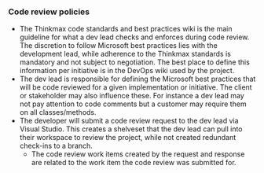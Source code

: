 ### Code review policies
* The Thinkmax code standards and best practices wiki is the main guideline for what a dev lead checks and enforces during code review. The discretion to follow Microsoft best practices lies with the development lead, while adherence to the Thinkmax standards is mandatory and not subject to negotiation. The best place to define this information per initiative is in the DevOps wiki used by the project.
* The dev lead is responsible for defining the Microsoft best practices that will be code reviewed for a given implementation or initiative. The client or stakeholder may also influence these.  For instance a dev lead may not pay attention to code comments but a customer may require them on all classes/methods.
* The developer will submit a code review request to the dev lead via Visual Studio. This creates a shelveset that the dev lead can pull into their workspace to review the project, while not created redundant check-ins to a branch.
    * The code review work items created by the request and response are related to the work item the code review was submitted for. 


